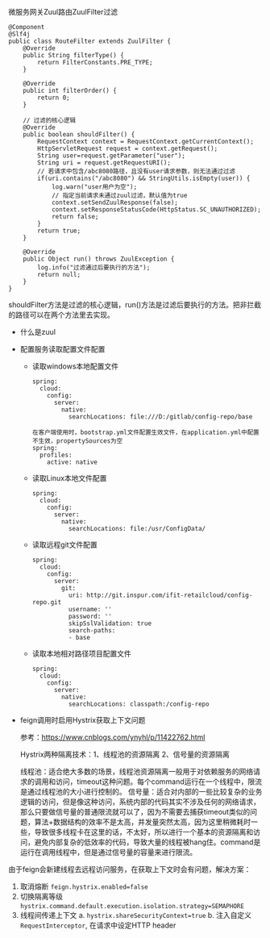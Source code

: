 微服务网关Zuul路由ZuulFilter过滤
```
@Component
@Slf4j
public class RouteFilter extends ZuulFilter {
    @Override
    public String filterType() {
        return FilterConstants.PRE_TYPE;
    }

    @Override
    public int filterOrder() {
        return 0;
    }

    // 过滤的核心逻辑
    @Override
    public boolean shouldFilter() {
        RequestContext context = RequestContext.getCurrentContext();
        HttpServletRequest request = context.getRequest();
        String user=request.getParameter("user");
        String uri = request.getRequestURI();
        // 若请求中包含/abc8080路径，且没有user请求参数，则无法通过过滤
        if(uri.contains("/abc8080") && StringUtils.isEmpty(user)) {
            log.warn("user用户为空");
            // 指定当前请求未通过zuul过滤，默认值为true
            context.setSendZuulResponse(false);
            context.setResponseStatusCode(HttpStatus.SC_UNAUTHORIZED);
            return false;
        }
        return true;
    }

    @Override
    public Object run() throws ZuulException {
        log.info("过滤通过后要执行的方法");
        return null;
    }
}

```
shouldFilter方法是过滤的核心逻辑，run()方法是过滤后要执行的方法。把非拦截的路径可以在两个方法里去实现。
+ 什么是zuul



+ 配置服务读取配置文件配置

  + 读取windows本地配置文件

    ```
    spring:
      cloud:
        config:
          server:
            native:
              searchLocations: file:///D:/gitlab/config-repo/base
    ```

    ```
    在客户端使用时，bootstrap.yml文件配置生效文件，在application.yml中配置不生效，propertySources为空
    spring:
      profiles:
        active: native
    ```
  
  + 读取Linux本地文件配置
  
    ```
    spring:
      cloud:
        config:
          server:
            native:
              searchLocations: file:/usr/ConfigData/
    ```
  
  + 读取远程git文件配置
  
    ```
    spring:
      cloud:
        config:
          server:
            git:
              uri: http://git.inspur.com/ifit-retailcloud/config-repo.git
              username: ''
              password: ''
              skipSslValidation: true
              search-paths:
              - base
    ```
  
  + 读取本地相对路径项目配置文件
  
    ```
    spring:
      cloud:
        config:
          server:
            native:
              searchLocations: classpath:/config-repo
    ```

+ feign调用时启用Hystrix获取上下文问题

  参考：https://www.cnblogs.com/ynyhl/p/11422762.html

  Hystrix两种隔离技术：1、线程池的资源隔离 2、信号量的资源隔离

  线程池：适合绝大多数的场景，线程池资源隔离一般用于对依赖服务的网络请求的调用和访问，timeout这种问题。每个command运行在一个线程中，限流是通过线程池的大小进行控制的。
  信号量：适合对内部的一些比较复杂的业务逻辑的访问，但是像这种访问，系统内部的代码其实不涉及任何的网络请求，那么只要做信号量的普通限流就可以了，因为不需要去捕获timeout类似的问题，算法+数据结构的效率不是太高，并发量突然太高，因为这里稍微耗时一些，导致很多线程卡在这里的话，不太好，所以进行一个基本的资源隔离和访问，避免内部复杂的低效率的代码，导致大量的线程被hang住。command是运行在调用线程中，但是通过信号量的容量来进行限流。

​      由于feign会新建线程去远程访问服务，在获取上下文时会有问题，解决方案：

1. 取消熔断
   `feign.hystrix.enabled=false`
2. 切换隔离等级
   `hystrix.command.default.execution.isolation.strategy=SEMAPHORE`
3. 线程间传递上下文
   a. `hystrix.shareSecurityContext=true`
   b. 注入自定义`RequestInterceptor`, 在请求中设定HTTP header